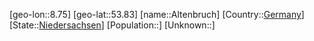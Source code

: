 ﻿---
location: [53.83,8.75]
type: City
tags:
- geo/City


SpocWebEntityId: 28772
isDeleted: false
confidential: public

---
[geo-lon::8.75]
[geo-lat::53.83]
[name::Altenbruch]
[Country::[Germany](geo/Continent/Europe/Germany.md)]
[State::[Niedersachsen](geo/Continent/Europe/Germany/Niedersachsen.md)]
[Population::]
[Unknown::]

